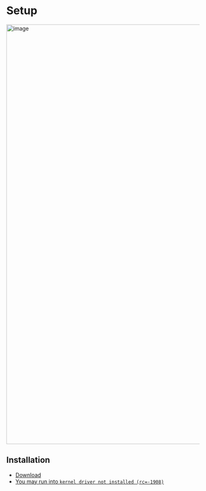 # Setup

<img width="1094" alt="image" src="https://user-images.githubusercontent.com/1753298/124661615-f5fc9880-de64-11eb-88cf-5037c1c59bca.png">

## Installation

- [Download](https://winworldpc.com/download/c3b4c382-3210-e280-9d7b-11c3a4c2ac5a)
- [You may run into `kernel driver not installed (rc=-1908)`](https://medium.com/@Aenon/mac-virtualbox-kernel-driver-error-df39e7e10cd8)
